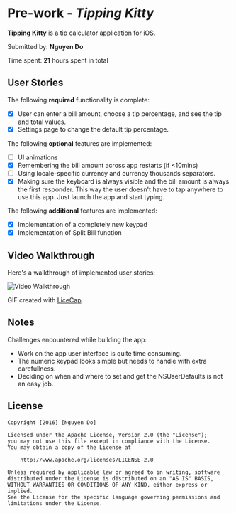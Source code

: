 # Pre-work - *Tipping Kitty*


**Tipping Kitty** is a tip calculator application for iOS.

Submitted by: **Nguyen Do**

Time spent: **21** hours spent in total

## User Stories

The following **required** functionality is complete:

* [x] User can enter a bill amount, choose a tip percentage, and see the tip and total values.
* [x] Settings page to change the default tip percentage.

The following **optional** features are implemented:
* [ ] UI animations
* [x] Remembering the bill amount across app restarts (if <10mins)
* [ ] Using locale-specific currency and currency thousands separators.
* [x] Making sure the keyboard is always visible and the bill amount is always the first responder. This way the user doesn't have to tap anywhere to use this app. Just launch the app and start typing.

The following **additional** features are implemented:

- [x] Implementation of a completely new keypad
- [x] Implementation of Split Bill function

## Video Walkthrough 

Here's a walkthrough of implemented user stories:

![Video Walkthrough](path/to/your/gif)
 
GIF created with [LiceCap](http://www.cockos.com/licecap/).

## Notes

Challenges encountered while building the app:

- Work on the app user interface is quite time consuming.
- The numeric keypad looks simple but needs to handle with extra carefullness.
- Deciding on when and where to set and get the NSUserDefaults is not an easy job.

## License

    Copyright [2016] [Nguyen Do]

    Licensed under the Apache License, Version 2.0 (the "License");
    you may not use this file except in compliance with the License.
    You may obtain a copy of the License at

        http://www.apache.org/licenses/LICENSE-2.0

    Unless required by applicable law or agreed to in writing, software
    distributed under the License is distributed on an "AS IS" BASIS,
    WITHOUT WARRANTIES OR CONDITIONS OF ANY KIND, either express or implied.
    See the License for the specific language governing permissions and
    limitations under the License.
